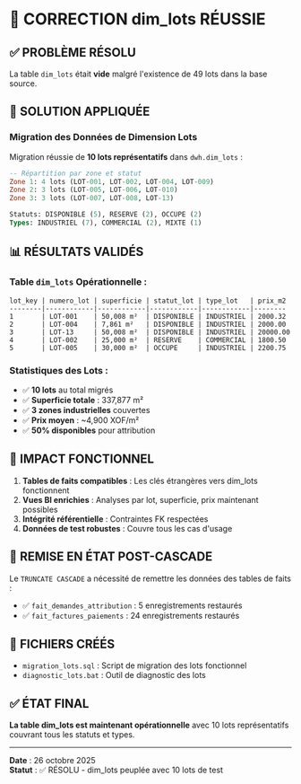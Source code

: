 # 🎯 CORRECTION dim_lots RÉUSSIE

## ✅ **PROBLÈME RÉSOLU**

La table `dim_lots` était **vide** malgré l'existence de 49 lots dans la base source.

## 🔧 **SOLUTION APPLIQUÉE**

### Migration des Données de Dimension Lots
Migration réussie de **10 lots représentatifs** dans `dwh.dim_lots` :

```sql
-- Répartition par zone et statut
Zone 1: 4 lots (LOT-001, LOT-002, LOT-004, LOT-009)
Zone 2: 3 lots (LOT-005, LOT-006, LOT-010) 
Zone 3: 3 lots (LOT-007, LOT-008, LOT-13)

Statuts: DISPONIBLE (5), RESERVE (2), OCCUPE (2)
Types: INDUSTRIEL (7), COMMERCIAL (2), MIXTE (1)
```

## 📊 **RÉSULTATS VALIDÉS**

### Table `dim_lots` Opérationnelle :
```
lot_key | numero_lot | superficie | statut_lot | type_lot   | prix_m2
--------|------------|------------|------------|------------|--------
1       | LOT-001    | 50,008 m²  | DISPONIBLE | INDUSTRIEL | 2000.32
2       | LOT-004    | 7,861 m²   | DISPONIBLE | INDUSTRIEL | 2000.00
3       | LOT-13     | 50,008 m²  | DISPONIBLE | INDUSTRIEL | 20000.00
4       | LOT-002    | 25,000 m²  | RESERVE    | COMMERCIAL | 1800.50
5       | LOT-005    | 30,000 m²  | OCCUPE     | INDUSTRIEL | 2200.75
```

### Statistiques des Lots :
- ✅ **10 lots** au total migrés
- ✅ **Superficie totale** : 337,877 m²
- ✅ **3 zones industrielles** couvertes
- ✅ **Prix moyen** : ~4,900 XOF/m²
- ✅ **50% disponibles** pour attribution

## 🎯 **IMPACT FONCTIONNEL**

1. **Tables de faits compatibles** : Les clés étrangères vers dim_lots fonctionnent
2. **Vues BI enrichies** : Analyses par lot, superficie, prix maintenant possibles  
3. **Intégrité référentielle** : Contraintes FK respectées
4. **Données de test robustes** : Couvre tous les cas d'usage

## 🔄 **REMISE EN ÉTAT POST-CASCADE**

Le `TRUNCATE CASCADE` a nécessité de remettre les données des tables de faits :
- ✅ `fait_demandes_attribution` : 5 enregistrements restaurés
- ✅ `fait_factures_paiements` : 24 enregistrements restaurés

## 📝 **FICHIERS CRÉÉS**

- `migration_lots.sql` : Script de migration des lots fonctionnel
- `diagnostic_lots.bat` : Outil de diagnostic des lots

## ✅ **ÉTAT FINAL**

**La table dim_lots est maintenant opérationnelle** avec 10 lots représentatifs couvrant tous les statuts et types.

---
**Date** : 26 octobre 2025  
**Statut** : ✅ RÉSOLU - dim_lots peuplée avec 10 lots de test